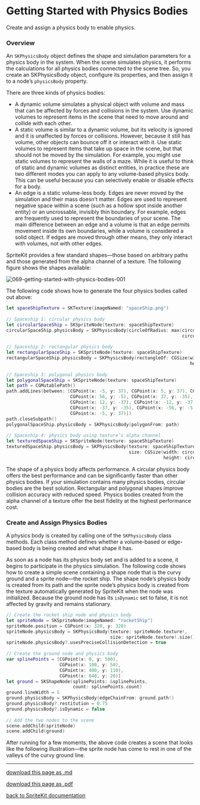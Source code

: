 # Getting Started with Physics Bodies

Create and assign a physics body to enable physics.

### Overview

An `SKPhysicsBody` object defines the shape and simulation parameters for a physics body in the system. When the scene simulates physics, it performs the calculations for all physics bodies connected to the scene tree. So, you create an SKPhysicsBody object, configure its properties, and then assign it to a node’s `physicsBody` property.

There are three kinds of physics bodies:

- A dynamic volume simulates a physical object with volume and mass that can be affected by forces and collisions in the system. Use dynamic volumes to represent items in the scene that need to move around and collide with each other.
- A static volume is similar to a dynamic volume, but its velocity is ignored and it is unaffected by forces or collisions. However, because it still has volume, other objects can bounce off it or interact with it. Use static volumes to represent items that take up space in the scene, but that should not be moved by the simulation. For example, you might use static volumes to represent the walls of a maze. While it is useful to think of static and dynamic volumes as distinct entities, in practice these are two different modes you can apply to any volume-based physics body. This can be useful because you can selectively enable or disable effects for a body.
- An edge is a static volume-less body. Edges are never moved by the simulation and their mass doesn’t matter. Edges are used to represent negative space within a scene (such as a hollow spot inside another entity) or an uncrossable, invisibly thin boundary. For example, edges are frequently used to represent the boundaries of your scene. The main difference between an edge and a volume is that an edge permits movement inside its own boundaries, while a volume is considered a solid object. If edges are moved through other means, they only interact with volumes, not with other edges.

SpriteKit provides a few standard shapes—those based on arbitrary paths and those generated from the alpha channel of a texture. The following figure shows the shapes available:

![069-getting-started-with-physics-bodies-001](/images/069-getting-started-with-physics-bodies-001.png)

The following code shows how to generate the four physics bodies called out above:

```swift
let spaceShipTexture = SKTexture(imageNamed: "spaceShip.png")
   
// Spaceship 1: circular physics body
let circularSpaceShip = SKSpriteNode(texture: spaceShipTexture)
circularSpaceShip.physicsBody = SKPhysicsBody(circleOfRadius: max(circularSpaceShip.size.width / 2,
                                                                  circularSpaceShip.size.height / 2))
   
// Spaceship 2: rectangular physics body
let rectangularSpaceShip = SKSpriteNode(texture: spaceShipTexture)
rectangularSpaceShip.physicsBody = SKPhysicsBody(rectangleOf: CGSize(width: circularSpaceShip.size.width,
                                                                     height: circularSpaceShip.size.height))
   
// Spaceship 3: polygonal physics body
let polygonalSpaceShip = SKSpriteNode(texture: spaceShipTexture)
let path = CGMutablePath()
path.addLines(between: [CGPoint(x: -5, y: 37), CGPoint(x: 5, y: 37), CGPoint(x: 10, y: 20),
                        CGPoint(x: 56, y: -5), CGPoint(x: 37, y: -35), CGPoint(x: 15, y: -30),
                        CGPoint(x: 12, y: -37), CGPoint(x: -12, y: -37), CGPoint(x: -15, y: -30),
                        CGPoint(x: -37, y: -35), CGPoint(x: -56, y: -5), CGPoint(x: -10, y: 20),
                        CGPoint(x: -5, y: 37)])
path.closeSubpath()
polygonalSpaceShip.physicsBody = SKPhysicsBody(polygonFrom: path)
  
// Spaceship 4: physics body using texture’s alpha channel
let texturedSpaceShip = SKSpriteNode(texture: spaceShipTexture)
texturedSpaceShip.physicsBody = SKPhysicsBody(texture: spaceShipTexture,
                                              size: CGSize(width: circularSpaceShip.size.width,
                                                           height: circularSpaceShip.size.height))

```

The shape of a physics body affects performance. A circular physics body offers the best performance and can be significantly faster than other physics bodies. If your simulation contains many physics bodies, circular bodies are the best solution. Rectangular and polygonal shapes improve collision accuracy with reduced speed. Physics bodies created from the alpha channel of a texture offer the best fidelity at the highest performance cost.

### Create and Assign Physics Bodies

A physics body is created by calling one of the `SKPhysicsBody` class methods. Each class method defines whether a volume-based or edge-based body is being created and what shape it has.

As soon as a node has its physics body set and is added to a scene, it begins to participate in the physics simulation. The following code shows how to create a simple scene containing a shape node that is the curvy ground and a sprite node—the rocket ship. The shape node’s physics body is created from its path and the sprite node’s physics body is created from the texture automatically generated by SpriteKit when the node was initialized. Because the ground node has its `isDynamic` set to false, it is not affected by gravity and remains stationary.

```swift
// Create the rocket ship node and physics body
let spriteNode = SKSpriteNode(imageNamed: "rocketShip")
spriteNode.position = CGPoint(x: 320, y: 320)
spriteNode.physicsBody = SKPhysicsBody(texture: spriteNode.texture!,
                                       size: spriteNode.texture!.size())
spriteNode.physicsBody?.usesPreciseCollisionDetection = true
     
// Create the ground node and physics body
var splinePoints = [CGPoint(x: 0, y: 500),
                    CGPoint(x: 100, y: 50),
                    CGPoint(x: 400, y: 110),
                    CGPoint(x: 640, y: 20)]
let ground = SKShapeNode(splinePoints: &splinePoints,
                         count: splinePoints.count)
ground.lineWidth = 5
ground.physicsBody = SKPhysicsBody(edgeChainFrom: ground.path!)
ground.physicsBody?.restitution = 0.75
ground.physicsBody?.isDynamic = false
     
// Add the two nodes to the scene
scene.addChild(spriteNode)
scene.addChild(ground)
```

After running for a few moments, the above code creates a scene that looks like the following illustration—the sprite node has come to rest in one of the valleys of the curvy ground line.

--------------------------

[download this page as .md](https://raw.githubusercontent.com/retrokid/retrokid.github.io/master/tech_notes/spritekit_documentation/069-getting-started-with-physics-bodies.md)

[download this page as .pdf](https://github.com/retrokid/retrokid.github.io/raw/master/tech_notes/spritekit_documentation/069-getting-started-with-physics-bodies.pdf)

[back to SpriteKit documentation](./spritekit-documentation)
